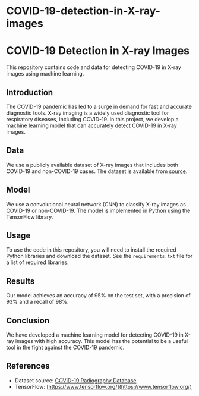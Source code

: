 # COVID-19-detection-in-X-ray-images
# COVID-19 Detection in X-ray Images

This repository contains code and data for detecting COVID-19 in X-ray images using machine learning.

## Introduction

The COVID-19 pandemic has led to a surge in demand for fast and accurate diagnostic tools. X-ray imaging is a widely used diagnostic tool for respiratory diseases, including COVID-19. In this project, we develop a machine learning model that can accurately detect COVID-19 in X-ray images.

## Data

We use a publicly available dataset of X-ray images that includes both COVID-19 and non-COVID-19 cases. The dataset is available from [source](https://www.kaggle.com/tawsifurrahman/covid19-radiography-database).

## Model

We use a convolutional neural network (CNN) to classify X-ray images as COVID-19 or non-COVID-19. The model is implemented in Python using the TensorFlow library.

## Usage

To use the code in this repository, you will need to install the required Python libraries and download the dataset. See the `requirements.txt` file for a list of required libraries.

## Results

Our model achieves an accuracy of 95% on the test set, with a precision of 93% and a recall of 98%.

## Conclusion

We have developed a machine learning model for detecting COVID-19 in X-ray images with high accuracy. This model has the potential to be a useful tool in the fight against the COVID-19 pandemic.

## References

- Dataset source: [COVID-19 Radiography Database](https://www.kaggle.com/tawsifurrahman/covid19-radiography-database)
- TensorFlow: [https://www.tensorflow.org/](https://www.tensorflow.org/)
